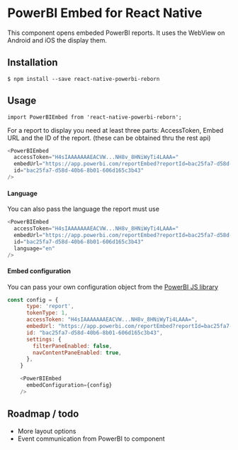 # PowerBI Embed for React Native

This component opens embeded PowerBI reports. It uses the WebView on Android and iOS the display them.

## Installation

```
$ npm install --save react-native-powerbi-reborn
```

## Usage

`import PowerBIEmbed from 'react-native-powerbi-reborn';`

For a report to display you need at least three parts: AccessToken, Embed URL and the ID of the report. (these can be obtained thru the rest api)

```javascript
<PowerBIEmbed
  accessToken="H4sIAAAAAAAEACVW...NH8v_8HNiWyTi4LAAA="
  embedUrl="https://app.powerbi.com/reportEmbed?reportId=bac25fa7-d58d-40b6-8b01-606d165c3b43&groupId=be8908da-da25-452e-b220-163f52476cdd"
  id="bac25fa7-d58d-40b6-8b01-606d165c3b43"
/>
```

#### Language

You can also pass the language the report must use

```javascript
<PowerBIEmbed
  accessToken="H4sIAAAAAAAEACVW...NH8v_8HNiWyTi4LAAA="
  embedUrl="https://app.powerbi.com/reportEmbed?reportId=bac25fa7-d58d-40b6-8b01-606d165c3b43&groupId=be8908da-da25-452e-b220-163f52476cdd"
  id="bac25fa7-d58d-40b6-8b01-606d165c3b43"
  language="en"
/>
```

#### Embed configuration

You can pass your own configuration object from the [PowerBI JS library](https://github.com/Microsoft/PowerBI-JavaScript/wiki/Embed-Configuration-Details)

```javascript
const config = {
      type: 'report',
      tokenType: 1,
      accessToken: "H4sIAAAAAAAEACVW...NH8v_8HNiWyTi4LAAA=",
      embedUrl: "https://app.powerbi.com/reportEmbed?reportId=bac25fa7-d58d-40b6-8b01-606d165c3b43&groupId=be8908da-da25-452e-b220-163f52476cdd",
      id: "bac25fa7-d58d-40b6-8b01-606d165c3b43",
      settings: {
        filterPaneEnabled: false,
        navContentPaneEnabled: true,
      },
    }

    <PowerBIEmbed
      embedConfiguration={config}
    />
```

## Roadmap / todo

- More layout options
- Event communication from PowerBI to component
